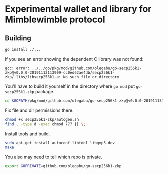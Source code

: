 #  Experimental wallet and library for Mimblewimble protocol

## Building

```bash
go install ./...
```

If you see an error showing the dependent C library was not found:
```
gcc: error: ../../go/pkg/mod/github.com/olegabu/go-secp256k1-zkp@v0.0.0-20191113113909-cc0ed62ae4db/secp256k1-zkp/.libs/libsecp256k1.a: No such file or directory
```
You'll have to build it yourself in the directory where `go mod` put `go-secp256k1-zkp` package.
```bash
cd $GOPATH/pkg/mod/github.com/olegabu/go-secp256k1-zkp@v0.0.0-20191113113909-cc0ed62ae4db/
```
Fix file and dir permissions there.
```bash
chmod +x secp256k1-zkp/autogen.sh
find . -type d -exec chmod 777 {} \;
```
Install tools and build.
```bash
sudo apt-get install autoconf libtool libgmp3-dev
make
```

You also may need to tell which repo is private.
```bash
export GOPRIVATE=github.com/olegabu/go-secp256k1-zkp
```

